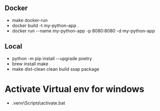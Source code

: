 
## Docker
- make docker-run
- docker build -t my-python-app .
- docker run --name my-python-app  -p 8080:8080 -d my-python-app


## Local
- python -m pip install --upgrade poetry
- brew install make
- make dist-clean clean build ssap package 

# Activate Virtual env for windows
- .venv\Scripts\activate.bat
